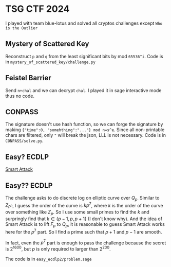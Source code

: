 # TSG CTF 2024

I played with team blue-lotus and solved all cryptos challenges except `Who is the Outlier`

## Mystery of Scattered Key

Reconstruct `p` and `q` from the least significant bits by mod `65536^i`. Code is in `mystery_of_scattered_key/challenge.py`

## Feistel Barrier

Send `n+chal` and we can decrypt `chal`. I played it in sage interactive mode thus no code.

## CONPASS

The signature doesn't use hash function, so we can forge the signature by making `{"time":0, "somehthing":"..."} mod n=s^e`. Since all non-printable chars are filtered, only `"` will break the json, LLL is not necessary. Code is in `CONPASS/solve.py`.

## Easy? ECDLP

[Smart Attack](https://github.com/jvdsn/crypto-attacks/blob/master/attacks/ecc/smart_attack.py)

## Easy?? ECDLP

The challenge asks to do discrete log on elliptic curve over $Q_p$. Similar to $Z_{P^n}$, I guess the order of the curve is $kp^7$, where $k$ is the order of the curve over something like $Z_p$. So I use some small primes to find the $k$ and surpringly find that $k\in\{p-1,p,p+1\}$ (I don't know why). And the idea of Smart Attack is to lift $F_p$ to $Q_p$, it is reasonable to guess Smart Attack works here for the $p^7$ part. So I find a prime such that $p+1$ and $p-1$ are smooth.

In fact, even the $p^7$ part is enough to pass the challenge because the secret is $2^{1600}$, but $p$ is only required to larger than $2^{200}$.

The code is in `easy_ecdlp2/problem.sage`
